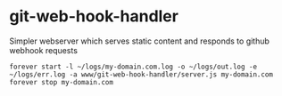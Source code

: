 git-web-hook-handler
====================

Simpler webserver which serves static content and responds to github webhook requests

    forever start -l ~/logs/my-domain.com.log -o ~/logs/out.log -e ~/logs/err.log -a www/git-web-hook-handler/server.js my-domain.com
    forever stop my-domain.com

